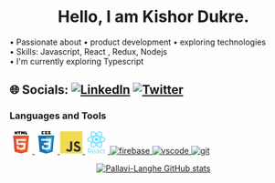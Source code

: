 <h1 align="center">Hello, I am
Kishor Dukre.</h1>
<div>
<p>
• Passionate about • product development • exploring technologies <br/>
• Skills: Javascript, React , Redux, Nodejs <br/>
• I'm currently exploring Typescript <br/>
</p>
</div>

## 🌐 Socials: [![LinkedIn](https://img.shields.io/badge/LinkedIn-%230077B5.svg?logo=linkedin&logoColor=white)](https://www.linkedin.com/in/pallavilanghe/) [![Twitter](https://img.shields.io/badge/Twitter-%231DA1F2.svg?logo=Twitter&logoColor=white)](https://twitter.com/pallavilanghe17/)
<h3 align="left">Languages and Tools</h3>
<p align="left">
    <a href="https://www.w3.org/html/" target="_blank"> <img src="https://raw.githubusercontent.com/devicons/devicon/master/icons/html5/html5-original-wordmark.svg" alt="html5" width="40" height="40"/> </a>
    <a href="https://www.w3schools.com/css/" target="_blank"> <img src="https://raw.githubusercontent.com/devicons/devicon/master/icons/css3/css3-original-wordmark.svg" alt="css3" width="40" height="40"/> </a>
    <a href="https://developer.mozilla.org/en-US/docs/Web/JavaScript" target="_blank"> <img src="https://raw.githubusercontent.com/devicons/devicon/master/icons/javascript/javascript-original.svg" alt="javascript" width="40" height="40"/> </a>
<a href="https://reactjs.org/" target="_blank"> <img src="https://raw.githubusercontent.com/devicons/devicon/master/icons/react/react-original-wordmark.svg" alt="react" width="40" height="40"/> </a>
<a href="" target="_blank"> <img src="https://www.vectorlogo.zone/logos/firebase/firebase-icon.svg" alt="firebase" width="40" height="40"/> </a>
<a href="" target="_blank"> <img src="https://www.vectorlogo.zone/logos/visualstudio_code/visualstudio_code-icon.svg" alt="vscode" width="40" height="40"/> </a>
<a href="" target="_blank"> <img src="https://www.vectorlogo.zone/logos/git-scm/git-scm-icon.svg" alt="git" width="40" height="40"/> </a>
<div align="center">
<div align="center">


    

<a href="https://github.com/Pallavi-Langhe"><img src="https://github-readme-stats.vercel.app/api?username=Pallavi-Langhe&show_icons=true&hide=&count_private=true&title_color=0891b2&text_color=ffffff&icon_color=0891b2&bg_color=1c1917&hide_border=true&show_icons=true" alt="Pallavi-Langhe GitHub stats" /></a> 


<!-- <td width="45%">
 <a href="http://www.github.com/Pallavi-Langhe"><img src="https://github-readme-streak.vercel.app/api?username=Pallavi-Langhe&stroke=ffffff&background=1c1917&ring=0891b2&fire=0891b2&currStreakNum=ffffff&currStreakLabel=0891b2&sideNums=ffffff&sideLabels=ffffff&dates=ffffff&hide_border=true" /></a>
</table> 
<table>
<tr>
</div>
</td>
</tr>
<td width="50%">-->
